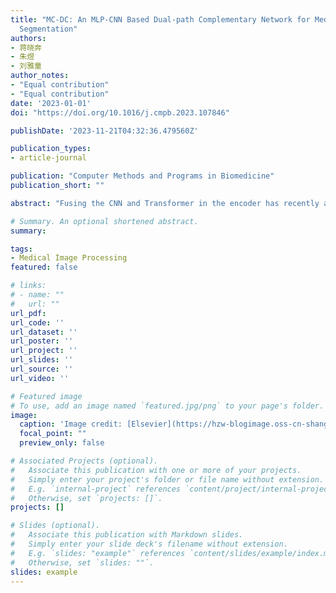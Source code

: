 ```yaml
---
title: "MC-DC: An MLP-CNN Based Dual-path Complementary Network for Medical Image
  Segmentation"
authors:
- 蒋晓奔
- 朱煜
- 刘雅童
author_notes:
- "Equal contribution"
- "Equal contribution"
date: '2023-01-01'
doi: "https://doi.org/10.1016/j.cmpb.2023.107846"

publishDate: '2023-11-21T04:32:36.479560Z'

publication_types:
- article-journal

publication: "Computer Methods and Programs in Biomedicine"
publication_short: ""

abstract: "Fusing the CNN and Transformer in the encoder has recently achieved outstanding performance in medical image segmentation. However, two obvious limitations require addressing: (1) The utilization of Transformer leads to heavy parameters, and its intricate structure demands ample data and resources for training, and (2) most previous research had predominantly focused on enhancing the performance of the feature encoder, with little emphasis placed on the design of the feature decoder. To this end, we propose a novel MLP-CNN based dual-path complementary (MC-DC) network for medical image segmentation, which replaces the complex Transformer with a cost-effective Multi-Layer Perceptron (MLP). Specifically, a dual-path complementary (DPC) module is designed to effectively fuse multi-level features from MLP and CNN. To respectively reconstruct global and local information, the dual-path decoder is proposed which is mainly composed of cross-scale global feature fusion (CS-GF) module and cross-scale local feature fusion (CS-LF) module. Moreover, we leverage a simple and efficient segmentation mask feature fusion (SMFF) module to merge the segmentation outcomes generated by the dual-path decoder. Comprehensive experiments were performed on three typical medical image segmentation tasks. For skin lesions segmentation, our MC-DC network achieved 91.69% Dice and 9.52mm ASSD on the ISIC2018 dataset. In addition, the 91.6% Dice and 94.4% Dice were respectively obtained on the Kvasir-SEG dataset and CVC-ClinicDB dataset for polyp segmentation. Moreover, we also conducted experiments on the private COVID-DS36 dataset for lung lesion segmentation. Our MC-DC has achieved 87.6% [87.1%, 88.1%], and 92.3% [91.8%, 92.7%] on ground-glass opacity, interstitial infiltration, and lung consolidation, respectively. The experimental results indicate that the proposed MC-DC network exhibits exceptional generalization capability and surpasses other state-of-the-art methods in higher results and lower computational complexity."

# Summary. An optional shortened abstract.
summary: 

tags:
- Medical Image Processing
featured: false

# links:
# - name: ""
#   url: ""
url_pdf: 
url_code: ''
url_dataset: ''
url_poster: ''
url_project: ''
url_slides: ''
url_source: ''
url_video: ''

# Featured image
# To use, add an image named `featured.jpg/png` to your page's folder. 
image:
  caption: 'Image credit: [Elsevier](https://hzw-blogimage.oss-cn-shanghai.aliyuncs.com/812-lab/featured.jpg)'
  focal_point: ""
  preview_only: false

# Associated Projects (optional).
#   Associate this publication with one or more of your projects.
#   Simply enter your project's folder or file name without extension.
#   E.g. `internal-project` references `content/project/internal-project/index.md`.
#   Otherwise, set `projects: []`.
projects: []

# Slides (optional).
#   Associate this publication with Markdown slides.
#   Simply enter your slide deck's filename without extension.
#   E.g. `slides: "example"` references `content/slides/example/index.md`.
#   Otherwise, set `slides: ""`.
slides: example
---
```

